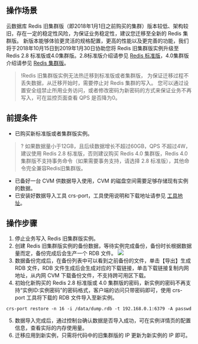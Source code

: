 ## 操作场景

云数据库 Redis 旧集群版（即2018年1月1日之前购买的集群）版本较低、架构较旧，存在一定的稳定性风险，为保证业务稳定性，建议您迁移至全新的 Redis 集群版。
新版本能够体验更灵活的规格配置，更高的性能以及更完善的功能，我们将于2018年10月15日到2019年1月30日协助您将 Redis 旧集群版实例升级至 Redis 2.8 标准版或4.0集群版。2.8标准版介绍请参见 [Redis 标准版](https://cloud.tencent.com/document/product/239/36151)，4.0集群版介绍请参见 [Redis 集群版](https://cloud.tencent.com/document/product/239/18336)。
>!Redis 旧集群版实例无法热迁移到标准版或者集群版， 为保证迁移过程不丢失数据，从迁移开始时，需要停止对 Redis 集群的写入。
您可以通过设置安全组禁止所用业务访问，或者修改密码为新密码的方式来保证业务不再写入，可在监控页面查看 QPS 是否降为0。

## 前提条件
- 已购买新标准版或者集群版实例。
>? 如果数据量小于12GB，且后续数据增长不超过60GB，QPS 不超过4W，建议使用 Redis 2.8 标准版，否则建议购买  Redis 4.0 集群版，Redis 4.0 集群版不支持事务命令（如果需要事务支持，请选择 2.8 标准版），其他命令完全兼容Redis旧集群版。
- 已备好一台 CVM 供数据导入使用，CVM 的磁盘空间需要足够存储现有实例的数据。
- 已安装好数据导入工具 crs-port，工具使用说明和下载地址请参见 [工具地址](https://cloud.tencent.com/document/product/239/33786)。

## 操作步骤
1. 停止业务写入 Redis 旧集群版实例。
2. 创建 Redis 旧集群版实例的备份数据，等待实例完成备份，备份时长根据数据量而定，备份完成后会生产一个 RDB 文件。
![](https://main.qcloudimg.com/raw/c4c2ce28b15f0e75c8fabe5c9cca69bf.png)
3. 数据备份完成后，在备份列表中可以看到之前备份的文件，单击【导出】生成 RDB 文件，RDB 文件生成后会生成对应的下载链接，单击下载链接复制内网地址，从内网 CVM 下载备份文件，不支持跨可用区下载。
4. 初始化新购买的 Redis 2.8 标准版或 4.0 集群版的密码，新实例的密码不再支持“实例ID:实例密码”的密码格式，客户端的访问只带密码即可，使用 crs-port 工具将下载的 RDB 文件导入至新实例。
```
crs-port restore -n 16 -i /data/dump.rdb -t 192.168.0.1:6379 -A passwd
```
5. 数据导入完成后，通过控制台确认数据是否导入成功，可在实例详情页的配置信息，查看实际的内存使用量。
6. 迁移应用到新实例，只需将代码中的旧集群版的 IP 更新为新实例的 IP 即可。


